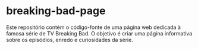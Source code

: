 # breaking-bad-page
Este repositório contém o código-fonte de uma página web dedicada à famosa série de TV Breaking Bad. O objetivo é criar uma página informativa sobre os episódios, enredo e curiosidades da série.
